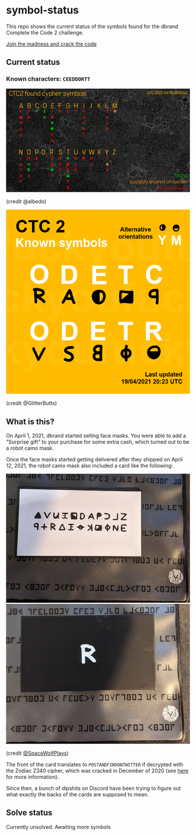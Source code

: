 # symbol-status

This repo shows the current status of the symbols found for the dbrand Complete the Code 2 challenge.

[Join the madness and crack the code](https://discord.gg/dbrand)


## Current status
### Known characters: `CEEDDORTT`

![Status](CTC2.png)

(credit @albedo)

![Known Only](Known.png)

(credit @GlitterButts)

## What is this?

On April 1, 2021, dbrand started selling face masks. You were able to add a "Surprise gift" to your purchase for some extra cash, which turned out to be a robot camo mask.

Once the face masks started getting delivered after they shipped on April 12, 2021, the robot camo mask also included a card like the following:

![Card Front](card_front.jpeg)
![Card Back](card_back.jpeg)

(credit [@SpaceWolfPlays](https://twitter.com/spacewolfplays))

The front of the card translates to `POSTANDFINDONTWITTER` if decrypted with the Zodiac Z340 cipher, which was cracked in December of 2020 (see [here](http://zodiackillersite.com/viewtopic.php?f=23&t=5079) for more information).

Since then, a bunch of dipshits on Discord have been trying to figure out what exactly the backs of the cards are supposed to mean.

## Solve status

Currently unsolved. Awaiting more symbols
